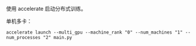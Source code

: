 使用 accelerate 启动分布式训练。

单机多卡：

```shell
accelerate launch --multi_gpu --machine_rank "0" --num_machines "1" --num_processes "2" main.py
```
